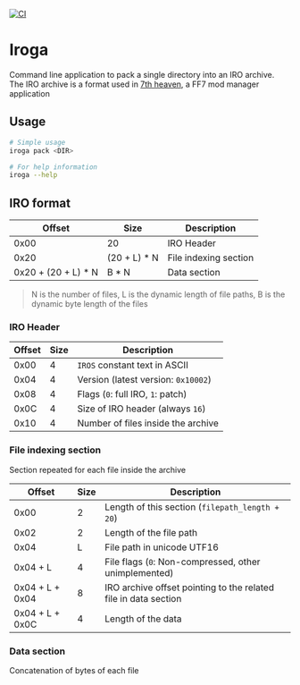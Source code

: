 [![CI](https://github.com/tangtang95/iroga/actions/workflows/ci.yaml/badge.svg?branch=main)](https://github.com/tangtang95/iroga/actions/workflows/ci.yaml)
# Iroga

Command line application to pack a single directory into an IRO archive.
The IRO archive is a format used in [7th heaven](https://github.com/tsunamods-codes/7th-Heaven), a FF7 mod manager application

## Usage

```sh
# Simple usage
iroga pack <DIR>

# For help information
iroga --help
```

## IRO format

| Offset | Size | Description |
| ------------- | -------------- | -------------- |
| 0x00 | 20 | IRO Header |
| 0x20 | (20 + L) * N | File indexing section |
| 0x20 + (20 + L) * N | B * N | Data section |

> N is the number of files, L is the dynamic length of file paths, B is the dynamic byte length of the files

### IRO Header

| Offset | Size | Description |
| ------------- | -------------- | -------------- |
| 0x00 | 4 | `IROS` constant text in ASCII |
| 0x04 | 4 | Version (latest version: `0x10002`) |
| 0x08 | 4 | Flags (`0`: full IRO, `1`: patch) |
| 0x0C | 4 | Size of IRO header (always `16`) |
| 0x10 | 4 | Number of files inside the archive |

### File indexing section

Section repeated for each file inside the archive

| Offset | Size | Description |
| ------------- | -------------- | -------------- |
| 0x00 | 2 | Length of this section (`filepath_length + 20`) |
| 0x02 | 2 | Length of the file path |
| 0x04 | L | File path in unicode UTF16 |
| 0x04 + L  | 4 | File flags (`0`: Non-compressed, other unimplemented) |
| 0x04 + L + 0x04 | 8 | IRO archive offset pointing to the related file in data section |
| 0x04 + L + 0x0C | 4 | Length of the data |

### Data section

Concatenation of bytes of each file
